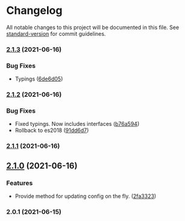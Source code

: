 # Changelog

All notable changes to this project will be documented in this file. See [standard-version](https://github.com/conventional-changelog/standard-version) for commit guidelines.

### [2.1.3](https://github.com/pacelyapp/vatsearch/compare/v2.1.2...v2.1.3) (2021-06-16)


### Bug Fixes

* Typings ([6de6d05](https://github.com/pacelyapp/vatsearch/commit/6de6d05ba25828ad636ba934968afeb68ba07d6b))

### [2.1.2](https://github.com/pacelyapp/vatsearch/compare/v2.1.1...v2.1.2) (2021-06-16)


### Bug Fixes

* Fixed typings. Now includes interfaces ([b76a594](https://github.com/pacelyapp/vatsearch/commit/b76a594d66695fdb51f4730c9157833c08a36d4f))
* Rollback to es2018 ([91dd6d7](https://github.com/pacelyapp/vatsearch/commit/91dd6d795b9b8332a47e1f1f78f9fb5466cbf18f))

### [2.1.1](https://github.com/pacelyapp/vatsearch/compare/v2.1.0...v2.1.1) (2021-06-16)

## [2.1.0](https://github.com/pacelyapp/vatsearch/compare/v2.0.1...v2.1.0) (2021-06-16)


### Features

* Provide method for updating config on the fly. ([2fa3323](https://github.com/pacelyapp/vatsearch/commit/2fa33234dafb09bb146446f1ccd814efe75aaca1))

### 2.0.1 (2021-06-15)
